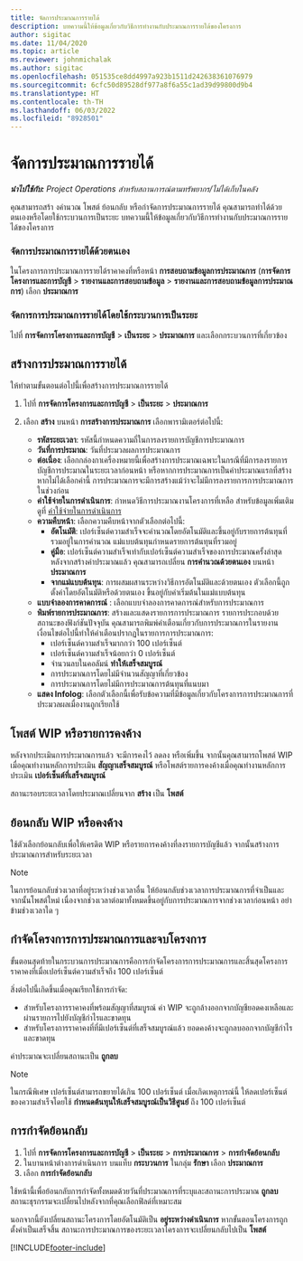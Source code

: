 ```yaml
---
title: จัดการประมาณการรายได้
description: บทความนี้ให้ข้อมูลเกี่ยวกับวิธีการทำงานกับประมาณการรายได้ของโครงการ
author: sigitac
ms.date: 11/04/2020
ms.topic: article
ms.reviewer: johnmichalak
ms.author: sigitac
ms.openlocfilehash: 051535ce8dd4997a923b1511d242638361076979
ms.sourcegitcommit: 6cfc50d89528df977a8f6a55c1ad39d99800d9b4
ms.translationtype: HT
ms.contentlocale: th-TH
ms.lasthandoff: 06/03/2022
ms.locfileid: "8928501"
---
```

# <a name="manage-revenue-estimates"></a>จัดการประมาณการรายได้

_**นำไปใช้กับ:** Project Operations สำหรับสถานการณ์ตามทรัพยากร/ไม่ได้เก็บในคลัง_

คุณสามารถสร้า งคำนวณ โพสต์ ย้อนกลับ หรือกำจัดการประมาณการรายได้ คุณสามารถทำได้ด้วยตนเองหรือโดยใช้กระบวนการเป็นระยะ บทความนี้ให้ข้อมูลเกี่ยวกับวิธีการทำงานกับประมาณการรายได้ของโครงการ

### <a name="manage-revenue-estimates-manually"></a>จัดการประมาณการรายได้ด้วยตนเอง

ในโครงการการประมาณการรายได้ราคาคงที่หรือหน้า **การสอบถามข้อมูลการประมาณการ** (**การจัดการโครงการและการบัญชี** > **รายงานและการสอบถามข้อมูล** > **รายงานและการสอบถามข้อมูลการประมาณการ**) เลือก **ประมาณการ**

### <a name="manage-revenue-estimates-using-a-periodic-process"></a>จัดการการประมาณการรายได้โดยใช้กระบวนการเป็นระยะ

ไปที่ **การจัดการโครงการและการบัญชี** > **เป็นระยะ** > **ประมาณการ** และเลือกกระบวนการที่เกี่ยวข้อง

## <a name="create-a-revenue-estimate"></a>สร้างการประมาณการรายได้

ให้ทำตามขั้นตอนต่อไปนี้เพื่อสร้างการประมาณการรายได้ 

1. ไปที่ **การจัดการโครงการและการบัญชี** > **เป็นระยะ** > **ประมาณการ**
2. เลือก **สร้าง** บนหน้า **การสร้างการประมาณการ** เลือกพารามิเตอร์ต่อไปนี้:

   - **รหัสระยะเวลา**: รหัสนี้กำหนดความถี่ในการลงรายการบัญชีการประมาณการ
   - **วันที่การประมาณ**: วันที่ประมวลผลการประมาณการ
   - **ต่อเนื่อง**: เลือกกล่องกาเครื่องหมายนี้เพื่อสร้างการประมาณเฉพาะในกรณีที่มีการลงรายการบัญชีการประมาณในระยะเวลาก่อนหน้า หรือหากการประมาณการเป็นค่าประมาณแรกที่สร้าง หากไม่ได้เลือกค่านี้ การประมาณการจะมีการสร้างแม้ว่าจะไม่มีการลงรายการการประมาณการในช่วงก่อน
   - **ค่าใช้จ่ายในการดำเนินการ**: กำหนดวิธีการประมาณงานโครงการที่เหลือ สำหรับข้อมูลเพิ่มเติม ดูที่ [ค่าใช้จ่ายในการดำเนินการ](cost-complete-methods.md)
   - **ความคืบหน้า**: เลือกความคืบหน้าจากตัวเลือกต่อไปนี้:
     - **อัตโนมัติ**: เปอร์เซ็นต์ความสำเร็จจะคำนวณโดยอัตโนมัติและขึ้นอยู่กับรายการต้นทุนที่รวมอยู่ในการคำนวณ แม่แบบต้นทุนกำหนดรายการต้นทุนที่รวมอยู่
     - **คู่มือ**: เปอร์เซ็นต์ความสำเร็จเท่ากับเปอร์เซ็นต์ความสำเร็จของการประมาณครั้งล่าสุด หลังจากสร้างค่าประมาณแล้ว คุณสามารถเปลี่ยน **การคำนวณด้วยตนเอง** บนหน้า **ประมาณการ**
     - **จากแม่แบบต้นทุน**: การผสมผสานระหว่างวิธีการอัตโนมัติและด้วยตนเอง ตัวเลือกนี้ถูกตั้งค่าโดยอัตโนมัติหรือด้วยตนเอง ขึ้นอยู่กับค่าเริ่มต้นในแม่แบบต้นทุน
   - **แบบจำลองการคาดการณ์** : เลือกแบบจำลองการคาดการณ์สำหรับการประมาณการ
   - **พิมพ์รายการประมาณการ**: สร้างและแสดงรายการการประมาณการ รายการประกอบด้วยสถานะของฟังก์ชันปัจจุบัน คุณสามารถพิมพ์คำเตือนเกี่ยวกับการประมาณการในรายงาน เงื่อนไขต่อไปนี้ทำให้คำเตือนปรากฏในรายการการประมาณการ:
     - เปอร์เซ็นต์ความสำเร็จมากกว่า 100 เปอร์เซ็นต์
     - เปอร์เซ็นต์ความสำเร็จน้อยกว่า 0 เปอร์เซ็นต์
     - จำนวนลบในคอลัมน์ **ทำให้เสร็จสมบูรณ์**
     - การประมาณการโดยไม่มีจำนวนสัญญาที่เกี่ยวข้อง
     - การประมาณการโดยไม่มีการประมาณการต้นทุนที่แนบมา
   - **แสดง Infolog**: เลือกตัวเลือกนี้เพื่อรับข้อความที่มีข้อมูลเกี่ยวกับโครงการการประมาณการที่ประมวลผลเมื่องานถูกเรียกใช้


## <a name="post-wip-or-accruals"></a>โพสต์ WIP หรือรายการคงค้าง

หลังจากประเมินการประมาณการแล้ว จะมีการคงไว้ ลดลง หรือเพิ่มขึ้น จากนั้นคุณสามารถโพสต์ WIP เมื่อคุณทำงานหลักการประเมิน **สัญญาเสร็จสมบูรณ์** หรือโพสต์รายการคงค้างเมื่อคุณทำงานหลักการประเมิน **เปอร์เซ็นต์ที่เสร็จสมบูรณ์**
  
สถานะรอบระยะเวลาโดยประมาณเปลี่ยนจาก **สร้าง** เป็น **โพสต์**

## <a name="reverse-wip-or-accruals"></a>ย้อนกลับ WIP หรือคงค้าง

ใช้ตัวเลือกย้อนกลับเพื่อให้เครดิต WIP หรือรายการคงค้างที่ลงรายการบัญชีแล้ว จากนั้นสร้างการประมาณการสำหรับระยะเวลา

> [!NOTE]
> ในการย้อนกลับช่วงเวลาที่อยู่ระหว่างช่วงเวลาอื่น ให้ย้อนกลับช่วงเวลาการประมาณการที่จำเป็นและจากนั้นโพสต์ใหม่ เนื่องจากช่วงเวลาต่อมาทั้งหมดขึ้นอยู่กับการประมาณการจากช่วงเวลาก่อนหน้า อย่าข้ามช่วงเวลาใด ๆ

## <a name="eliminate-the-estimate-project-and-finish-the-project"></a>กำจัดโครงการการประมาณการและจบโครงการ

ขั้นตอนสุดท้ายในกระบวนการประมาณการคือการกำจัดโครงการการประมาณการและสิ้นสุดโครงการราคาคงที่เมื่อเปอร์เซ็นต์ความสำเร็จถึง 100 เปอร์เซ็นต์

สิ่งต่อไปนี้เกิดขึ้นเมื่อคุณเรียกใช้การกำจัด:

- สำหรับโครงการราคาคงที่พร้อมสัญญาที่สมบูรณ์ ค่า WIP จะถูกล้างออกจากบัญชียอดคงเหลือและผ่านรายการไปยังบัญชีกำไรและขาดทุน
- สำหรับโครงการราคาคงที่ที่มีเปอร์เซ็นต์ที่เสร็จสมบูรณ์แล้ว ยอดคงค้างจะถูกลบออกจากบัญชีกำไรและขาดทุน

ค่าประมาณจะเปลี่ยนสถานะเป็น **ถูกลบ**

> [!NOTE]
> ในกรณีพิเศษ เปอร์เซ็นต์สามารถขยายได้เกิน 100 เปอร์เซ็นต์ เมื่อเกิดเหตุการณ์นี้ ให้ลดเปอร์เซ็นต์ของความสำเร็จโดยใช้ **กำหนดต้นทุนให้เสร็จสมบูรณ์เป็นวิธีศูนย์** ถึง 100 เปอร์เซ็นต์

## <a name="reverse-elimination"></a>การกำจัดย้อนกลับ

1. ไปที่ **การจัดการโครงการและการบัญชี** > **เป็นระยะ** > **การประมาณการ** > **การกำจัดย้อนกลับ** 
2. ในบานหน้าต่างการดำเนินการ บนแท็บ **กระบวนการ** ในกลุ่ม **รักษา**  เลือก **ประมาณการ** 
3. เลือก **การกำจัดย้อนกลับ**

ใช้หน้านี้เพื่อย้อนกลับการกำจัดทั้งหมดด้วยวันที่ประมาณการที่ระบุและสถานะการประมาณ **ถูกลบ** สถานะธุรกรรมจะเปลี่ยนไปหลังจากที่คุณเลือกฟิลด์ที่เหมาะสม

นอกจากนี้ยังเปลี่ยนสถานะโครงการโดยอัตโนมัติเป็น **อยู่ระหว่างดำเนินการ** หากขั้นตอนโครงการถูกตั้งค่าเป็นเสร็จสิ้น สถานะการประมาณการของระยะเวลาโครงการจะเปลี่ยนกลับไปเป็น **โพสต์**


[!INCLUDE[footer-include](../includes/footer-banner.md)]